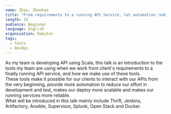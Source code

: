 ```yaml
---
name: Zhao, Zhenhao
title: "From requirements to a running API Service, let automation reduce your work."
length: 15
audience: Beginner
language: English
organization: Rakuten
tags:
  - Tools
  - DevOps
---
```

As my team is developing API using Scala, this talk is an introduction to the tools my team are using when we work from client's requirements to a finally running API service, and how we make use of these tools.  
These tools make it possible for our clients to interact with our APIs from the very beginning, provide more automation to reduce our effort in development and test, makes our deploy more scalable and makes our running services more reliable.  
What will be introduced in this talk mainly include Thrift, Jenkins, Artifactory, Ansible, Supervisor, Splunk, Open Stack and Docker.